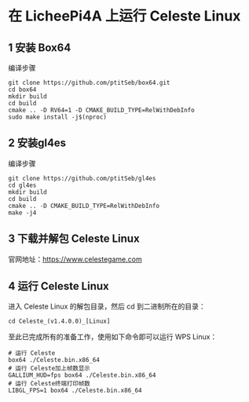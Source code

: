 #  在 LicheePi4A 上运行 Celeste Linux

## 1  安装 Box64

编译步骤

```shell
git clone https://github.com/ptitSeb/box64.git
cd box64
mkdir build
cd build
cmake .. -D RV64=1 -D CMAKE_BUILD_TYPE=RelWithDebInfo
sudo make install -j$(nproc)
```

## 2 安装gl4es

编译步骤

```shell
git clone https://github.com/ptitSeb/gl4es
cd gl4es
mkdir build
cd build
cmake .. -D CMAKE_BUILD_TYPE=RelWithDebInfo
make -j4 
```
## 3 下载并解包 Celeste Linux

官网地址：https://www.celestegame.com

## 4 运行 Celeste Linux

进入 Celeste Linux 的解包目录，然后 cd 到二进制所在的目录：

```shell
cd Celeste_(v1.4.0.0)_[Linux]
```

至此已完成所有的准备工作，使用如下命令即可以运行 WPS Linux：

```shell
# 运行 Celeste
box64 ./Celeste.bin.x86_64
# 运行 Celeste加上帧数显示
GALLIUM_HUD=fps box64 ./Celeste.bin.x86_64
# 运行 Celeste终端打印帧数
LIBGL_FPS=1 box64 ./Celeste.bin.x86_64
```







